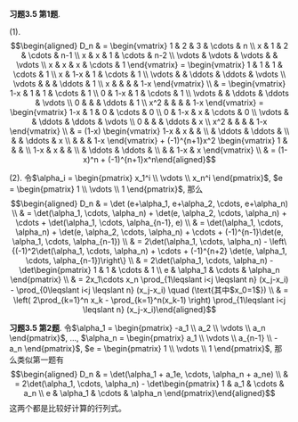**习题3.5 第1题**.

(1). $$\begin{aligned}
D_n & = \begin{vmatrix} 1 & 2 & 3 & \cdots & n \\ x & 1 & 2 & \cdots & n-1 \\ x & x & 1 & \cdots & n-2 \\ \vdots & \vdots & \vdots & & \vdots \\ x & x & x & \cdots & 1 \end{vmatrix} = \begin{vmatrix} 1 & 1 & 1 & \cdots & 1 \\ x & 1-x & 1 & \cdots & 1 \\ \vdots & & \ddots & \ddots & \vdots \\ \vdots & & & \ddots & 1 \\ x & & & & 1-x \end{vmatrix} \\
& = \begin{vmatrix} 1-x & 1 & 1 & \cdots & 1 \\ 0 & 1-x & 1 & \cdots & 1 \\ \vdots & & \ddots & \ddots & \vdots \\ 0 & & & \ddots & 1 \\ x^2 & & & & 1-x \end{vmatrix} = \begin{vmatrix} 1-x & 1 & 0 & \cdots & 0 \\ 0 & 1-x & x & \cdots & 0 \\ \vdots & & \ddots & \ddots & \vdots \\ 0 & & & \ddots & x \\ x^2 & & & & 1-x \end{vmatrix} \\
& = (1-x) \begin{vmatrix} 1-x & x & & \\ & \ddots & \ddots & \\ & & \ddots & x \\ & & & 1-x \end{vmatrix} + (-1)^{n+1}x^2 \begin{vmatrix} 1 & & & \\ 1-x & x & & \\ & \ddots & \ddots & \\ & & 1-x & x \end{vmatrix} \\
& = (1-x)^n + (-1)^{n+1}x^n\end{aligned}$$

(2).
令$\alpha_i = \begin{pmatrix} x_1^i \\ \vdots \\ x_n^i \end{pmatrix}$,
$e = \begin{pmatrix} 1 \\ \vdots \\ 1 \end{pmatrix}$, 那么
$$\begin{aligned}
D_n & = \det (e+\alpha_1, e+\alpha_2, \cdots, e+\alpha_n) \\
& = \det(\alpha_1, \cdots, \alpha_n) + \det(e, \alpha_2, \cdots, \alpha_n) + \cdots + \det(\alpha_1, \cdots, \alpha_{n-1}, e) \\
& = \det(\alpha_1, \cdots, \alpha_n) + \det(e, \alpha_2, \cdots, \alpha_n) + \cdots + (-1)^{n-1}\det(e, \alpha_1, \cdots, \alpha_{n-1}) \\
& = 2\det(\alpha_1, \cdots, \alpha_n) - \left\{(-1)^2\det(\alpha_1, \cdots, \alpha_n) + \cdots + (-1)^{n+2} \det(e, \alpha_1, \cdots, \alpha_{n-1})\right\} \\
& = 2\det(\alpha_1, \cdots, \alpha_n) - \det\begin{pmatrix} 1 & 1 & \cdots & 1 \\ e & \alpha_1 & \cdots & \alpha_n \end{pmatrix} \\
& = 2x_1\cdots x_n \prod_{1\leqslant i<j \leqslant n} (x_j-x_i) - \prod_{0\leqslant i<j \leqslant n} (x_j-x_i) \quad (\text{其中$x_0=1$}) \\
& = \left( 2\prod_{k=1}^n x_k - \prod_{k=1}^n(x_k-1) \right) \prod_{1\leqslant i<j \leqslant n} (x_j-x_i)\end{aligned}$$

**习题3.5 第2题**.
令$\alpha_1 = \begin{pmatrix} -a_1 \\ a_2 \\ \vdots \\ a_n \end{pmatrix}$,
$\ldots$,
$\alpha_n = \begin{pmatrix} a_1 \\ \vdots \\ a_{n-1} \\ -a_n \end{pmatrix}$,
$e = \begin{pmatrix} 1 \\ \vdots \\ 1 \end{pmatrix}$, 那么类似第一题有
$$\begin{aligned}
D_n & = \det(\alpha_1 + a_1e, \cdots, \alpha_n + a_ne) \\
& = 2\det(\alpha_1, \cdots, \alpha_n) - \det\begin{pmatrix} 1 & a_1 & \cdots & a_n \\ e & \alpha_1 & \cdots & \alpha_n \end{pmatrix}\end{aligned}$$
这两个都是比较好计算的行列式。
